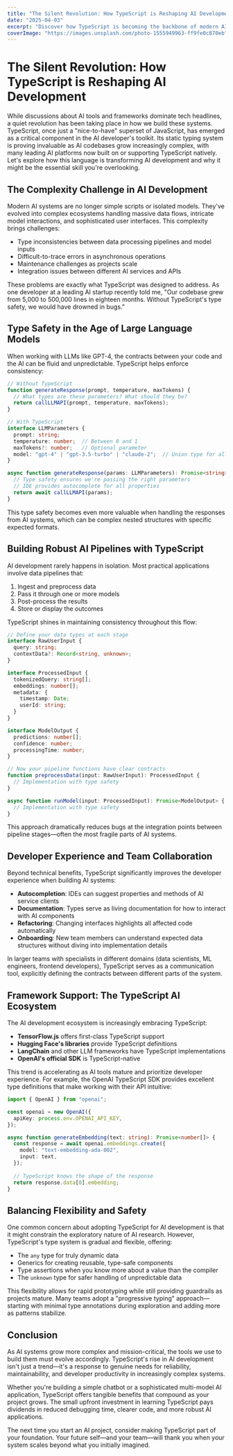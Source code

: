 ```yaml
---
title: "The Silent Revolution: How TypeScript is Reshaping AI Development"
date: "2025-04-03"
excerpt: "Discover how TypeScript is becoming the backbone of modern AI development, offering type safety and improved developer experience for complex AI systems."
coverImage: "https://images.unsplash.com/photo-1555949963-ff9fe0c870eb"
---
```



# The Silent Revolution: How TypeScript is Reshaping AI Development

While discussions about AI tools and frameworks dominate tech headlines, a quiet revolution has been taking place in how we build these systems. TypeScript, once just a "nice-to-have" superset of JavaScript, has emerged as a critical component in the AI developer's toolkit. Its static typing system is proving invaluable as AI codebases grow increasingly complex, with many leading AI platforms now built on or supporting TypeScript natively. Let's explore how this language is transforming AI development and why it might be the essential skill you're overlooking.

## The Complexity Challenge in AI Development

Modern AI systems are no longer simple scripts or isolated models. They've evolved into complex ecosystems handling massive data flows, intricate model interactions, and sophisticated user interfaces. This complexity brings challenges:

- Type inconsistencies between data processing pipelines and model inputs
- Difficult-to-trace errors in asynchronous operations
- Maintenance challenges as projects scale
- Integration issues between different AI services and APIs

These problems are exactly what TypeScript was designed to address. As one developer at a leading AI startup recently told me, "Our codebase grew from 5,000 to 500,000 lines in eighteen months. Without TypeScript's type safety, we would have drowned in bugs."

## Type Safety in the Age of Large Language Models

When working with LLMs like GPT-4, the contracts between your code and the AI can be fluid and unpredictable. TypeScript helps enforce consistency:

```typescript
// Without TypeScript
function generateResponse(prompt, temperature, maxTokens) {
  // What types are these parameters? What should they be?
  return callLLMAPI(prompt, temperature, maxTokens);
}

// With TypeScript
interface LLMParameters {
  prompt: string;
  temperature: number;  // Between 0 and 1
  maxTokens?: number;   // Optional parameter
  model: "gpt-4" | "gpt-3.5-turbo" | "claude-2";  // Union type for allowed models
}

async function generateResponse(params: LLMParameters): Promise<string> {
  // Type safety ensures we're passing the right parameters
  // IDE provides autocomplete for all properties
  return await callLLMAPI(params);
}
```

This type safety becomes even more valuable when handling the responses from AI systems, which can be complex nested structures with specific expected formats.

## Building Robust AI Pipelines with TypeScript

AI development rarely happens in isolation. Most practical applications involve data pipelines that:

1. Ingest and preprocess data
2. Pass it through one or more models
3. Post-process the results
4. Store or display the outcomes

TypeScript shines in maintaining consistency throughout this flow:

```typescript
// Define your data types at each stage
interface RawUserInput {
  query: string;
  contextData?: Record<string, unknown>;
}

interface ProcessedInput {
  tokenizedQuery: string[];
  embeddings: number[];
  metadata: {
    timestamp: Date;
    userId: string;
  }
}

interface ModelOutput {
  predictions: number[];
  confidence: number;
  processingTime: number;
}

// Now your pipeline functions have clear contracts
function preprocessData(input: RawUserInput): ProcessedInput {
  // Implementation with type safety
}

async function runModel(input: ProcessedInput): Promise<ModelOutput> {
  // Implementation with type safety
}
```

This approach dramatically reduces bugs at the integration points between pipeline stages—often the most fragile parts of AI systems.

## Developer Experience and Team Collaboration

Beyond technical benefits, TypeScript significantly improves the developer experience when building AI systems:

- **Autocompletion**: IDEs can suggest properties and methods of AI service clients
- **Documentation**: Types serve as living documentation for how to interact with AI components
- **Refactoring**: Changing interfaces highlights all affected code automatically
- **Onboarding**: New team members can understand expected data structures without diving into implementation details

In larger teams with specialists in different domains (data scientists, ML engineers, frontend developers), TypeScript serves as a communication tool, explicitly defining the contracts between different parts of the system.

## Framework Support: The TypeScript AI Ecosystem

The AI development ecosystem is increasingly embracing TypeScript:

- **TensorFlow.js** offers first-class TypeScript support
- **Hugging Face's libraries** provide TypeScript definitions
- **LangChain** and other LLM frameworks have TypeScript implementations
- **OpenAI's official SDK** is TypeScript-native

This trend is accelerating as AI tools mature and prioritize developer experience. For example, the OpenAI TypeScript SDK provides excellent type definitions that make working with their API intuitive:

```typescript
import { OpenAI } from "openai";

const openai = new OpenAI({
  apiKey: process.env.OPENAI_API_KEY,
});

async function generateEmbedding(text: string): Promise<number[]> {
  const response = await openai.embeddings.create({
    model: "text-embedding-ada-002",
    input: text,
  });
  
  // TypeScript knows the shape of the response
  return response.data[0].embedding;
}
```

## Balancing Flexibility and Safety

One common concern about adopting TypeScript for AI development is that it might constrain the exploratory nature of AI research. However, TypeScript's type system is gradual and flexible, offering:

- The `any` type for truly dynamic data
- Generics for creating reusable, type-safe components
- Type assertions when you know more about a value than the compiler
- The `unknown` type for safer handling of unpredictable data

This flexibility allows for rapid prototyping while still providing guardrails as projects mature. Many teams adopt a "progressive typing" approach—starting with minimal type annotations during exploration and adding more as patterns stabilize.

## Conclusion

As AI systems grow more complex and mission-critical, the tools we use to build them must evolve accordingly. TypeScript's rise in AI development isn't just a trend—it's a response to genuine needs for reliability, maintainability, and developer productivity in increasingly complex systems.

Whether you're building a simple chatbot or a sophisticated multi-model AI application, TypeScript offers tangible benefits that compound as your project grows. The small upfront investment in learning TypeScript pays dividends in reduced debugging time, clearer code, and more robust AI applications.

The next time you start an AI project, consider making TypeScript part of your foundation. Your future self—and your team—will thank you when your system scales beyond what you initially imagined.
